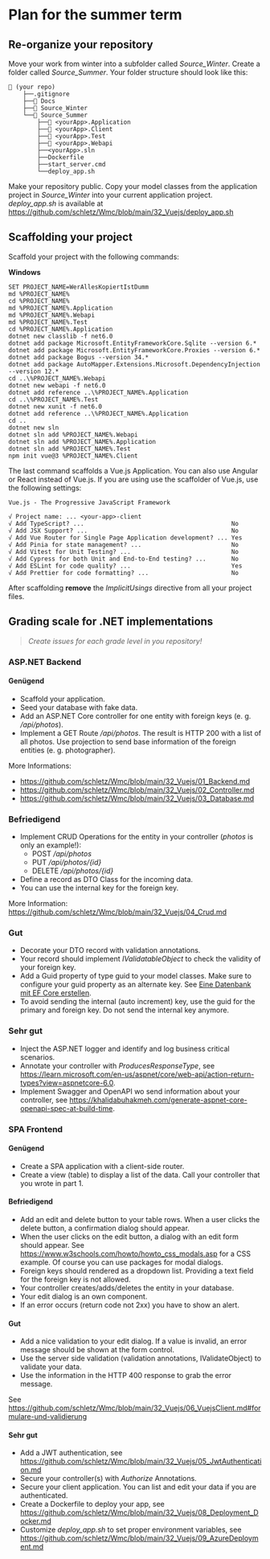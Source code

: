 # Plan for the summer term

## Re-organize your repository

Move your work from winter into a subfolder called *Source_Winter*.
Create a folder called *Source_Summer*.
Your folder structure should look like this:

```
📁 (your repo)
    ├──.gitignore
    ├──📂 Docs
    ├──📂 Source_Winter
    └──📂 Source_Summer
        ├──📂 <yourApp>.Application
        ├──📂 <yourApp>.Client
        ├──📂 <yourApp>.Test
        ├──📂 <yourApp>.Webapi
        ├──<yourApp>.sln
        ├──Dockerfile
        ├──start_server.cmd
        └──deploy_app.sh
```

Make your repository public.
Copy your model classes from the application project in *Source_Winter* into your current application project.
*deploy_app.sh* is available at https://github.com/schletz/Wmc/blob/main/32_Vuejs/deploy_app.sh

## Scaffolding your project

Scaffold your project with the following commands:

**Windows**
```
SET PROJECT_NAME=WerAllesKopiertIstDumm
md %PROJECT_NAME%
cd %PROJECT_NAME%
md %PROJECT_NAME%.Application
md %PROJECT_NAME%.Webapi
md %PROJECT_NAME%.Test
cd %PROJECT_NAME%.Application
dotnet new classlib -f net6.0
dotnet add package Microsoft.EntityFrameworkCore.Sqlite --version 6.*
dotnet add package Microsoft.EntityFrameworkCore.Proxies --version 6.*
dotnet add package Bogus --version 34.*
dotnet add package AutoMapper.Extensions.Microsoft.DependencyInjection --version 12.*
cd ..\%PROJECT_NAME%.Webapi
dotnet new webapi -f net6.0
dotnet add reference ..\%PROJECT_NAME%.Application
cd ..\%PROJECT_NAME%.Test
dotnet new xunit -f net6.0
dotnet add reference ..\%PROJECT_NAME%.Application
cd ..
dotnet new sln
dotnet sln add %PROJECT_NAME%.Webapi
dotnet sln add %PROJECT_NAME%.Application
dotnet sln add %PROJECT_NAME%.Test
npm init vue@3 %PROJECT_NAME%.Client
```

The last command scaffolds a Vue.js Application.
You can also use Angular or React instead of Vue.js.
If you are using use the scaffolder of Vue.js, use the following settings:

```
Vue.js - The Progressive JavaScript Framework

√ Project name: ... <your-app>-client
√ Add TypeScript? ...                                         No
√ Add JSX Support? ...                                        No
√ Add Vue Router for Single Page Application development? ... Yes
√ Add Pinia for state management? ...                         No
√ Add Vitest for Unit Testing? ...                            No
√ Add Cypress for both Unit and End-to-End testing? ...       No
√ Add ESLint for code quality? ...                            Yes
√ Add Prettier for code formatting? ...                       No
```

After scaffolding **remove** the *ImplicitUsings* directive from all your project files.

## Grading scale for .NET implementations

> *Create issues for each grade level in you repository!*

### ASP.NET Backend

#### Genügend

- Scaffold your application.
- Seed your database with fake data.
- Add an ASP.NET Core controller for one entity with foreign keys (e. g. */api/photos*).
- Implement a GET Route */api/photos*. The result is HTTP 200 with a list of all photos.
  Use projection to send base information of the foreign entities (e. g. photographer).

More Informations: 
- https://github.com/schletz/Wmc/blob/main/32_Vuejs/01_Backend.md
- https://github.com/schletz/Wmc/blob/main/32_Vuejs/02_Controller.md
- https://github.com/schletz/Wmc/blob/main/32_Vuejs/03_Database.md

### Befriedigend

- Implement CRUD Operations for the entity in your controller (*photos* is only an example!):
  - POST */api/photos*
  - PUT */api/photos/{id}*
  - DELETE */api/photos/{id}*
- Define a record as DTO Class for the incoming data.
- You can use the internal key for the foreign key.

More Information: https://github.com/schletz/Wmc/blob/main/32_Vuejs/04_Crud.md

### Gut

- Decorate your DTO record with validation annotations.
- Your record should implement *IValidatableObject* to check the validity of your foreign key.
- Add a Guid property of type guid to your model classes. Make sure to configure your guid property as an alternate key. See [Eine Datenbank mit EF Core erstellen](https://github.com/schletz/Wmc/blob/main/32_Vuejs/03_Database.md#eine-datenbank-mit-ef-core-erstellen).
- To avoid sending the internal (auto increment) key, use the guid for the primary and foreign key. Do not send the internal key anymore.

### Sehr gut

- Inject the ASP.NET logger and identify and log business critical scenarios.
- Annotate your controller with *ProducesResponseType*, see https://learn.microsoft.com/en-us/aspnet/core/web-api/action-return-types?view=aspnetcore-6.0.
- Implement Swagger and OpenAPI wo send information about your controller, see https://khalidabuhakmeh.com/generate-aspnet-core-openapi-spec-at-build-time.

### SPA Frontend

#### Genügend

- Create a SPA application with a client-side router.
- Create a view (table) to display a list of the data. Call your controller that you wrote in part 1.

#### Befriedigend

- Add an edit and delete button to your table rows. When a user clicks the delete button, a confirmation dialog should appear.
- When the user clicks on the edit button, a dialog with an edit form should appear. See https://www.w3schools.com/howto/howto_css_modals.asp for a CSS example. Of course you can use packages for modal dialogs.
- Foreign keys should rendered as a dropdown list. Providing a text field for the foreign key is not allowed.
- Your controller creates/adds/deletes the entity in your database.
- Your edit dialog is an own component.
- If an error occurs (return code not 2xx) you have to show an alert.

#### Gut

- Add a nice validation to your edit dialog. If a value is invalid, an error message should be shown at the form control.
- Use the server side validation (validation annotations, IValidateObject) to validate your data.
- Use the information in the HTTP 400 response to grab the error message.

See https://github.com/schletz/Wmc/blob/main/32_Vuejs/06_VuejsClient.md#formulare-und-validierung

#### Sehr gut

- Add a JWT authentication, see https://github.com/schletz/Wmc/blob/main/32_Vuejs/05_JwtAuthentication.md
- Secure your controller(s) with *Authorize* Annotations.
- Secure your client application. You can list and edit your data if you are authenticated.
- Create a Dockerfile to deploy your app, see https://github.com/schletz/Wmc/blob/main/32_Vuejs/08_Deployment_Docker.md 
- Customize *deploy_app.sh* to set proper environment variables, see https://github.com/schletz/Wmc/blob/main/32_Vuejs/09_AzureDeployment.md


